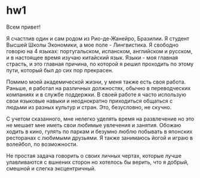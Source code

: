 # hw1
Всем привет!

Я счастлив один и cам родом из Рио-де-Жанейро, Бразилии. Я студент Высшей Школы Экономики, а мое поле - Лингвистика. Я свободно говорю на 4 языках: португальском, испанском, английском и русском, и в настоящее время изучаю китайский язык. Языки - моя главная страсть, и это главная причина, по которой я решил проходить по этому пути, который был до сих пор прекрасен.

Помимо моей академической жизни, у меня также есть своя работа. Раньше, я работал на различных должностях, обычно в переводческих компаниях и в службе поддержки. В своей работе я часто использую свои языковые навыки и неоднократно приходиться общаться с людьми из разных культур и стран. Это, безусловно, не скучно.

С учетом сказанного, мне нелегко уделять время на развлечение но это не мешает мне иметь свои любимые увлечения и занятия. Обожаю ходить в кино, гулять по паркам и безумно люблю побывать в японских ресторанах с любимыми друзьями. Я также занимаюсь йогой и играю в волейбол, по возможности.

Не простая задача говорить о своих личных чертах, которые лучше улавливаются с вшнених сторон но хотелось бы верить, что я добрый, смешной и слегка эксцентричный. 
